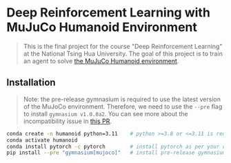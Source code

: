 # Deep Reinforcement Learning with MuJuCo Humanoid Environment

> This is the final project for the course "Deep Reinforcement Learning" at the National Tsing Hua University.
> The goal of this project is to train an agent to solve [the MuJuCo Humanoid environment](https://gymnasium.farama.org/environments/mujoco/humanoid/).

## Installation

> Note: the pre-release gymnasium is required to use the latest version of the MuJoCo environment.
> Therefore, we need to use the `--pre` flag to install `gymnasium v1.0.0a2`.
> You can see more about the incompatibility issue in [this PR](https://github.com/Farama-Foundation/Gymnasium/pull/746).

```bash
conda create -n humanoid python=3.11    # python >=3.8 or <=3.11 is required
conda activate humanoid
conda install pytorch -c pytorch        # install pytorch as per your operating system
pip install --pre "gymnasium[mujoco]"   # install pre-release gymnasium with mujoco
```
